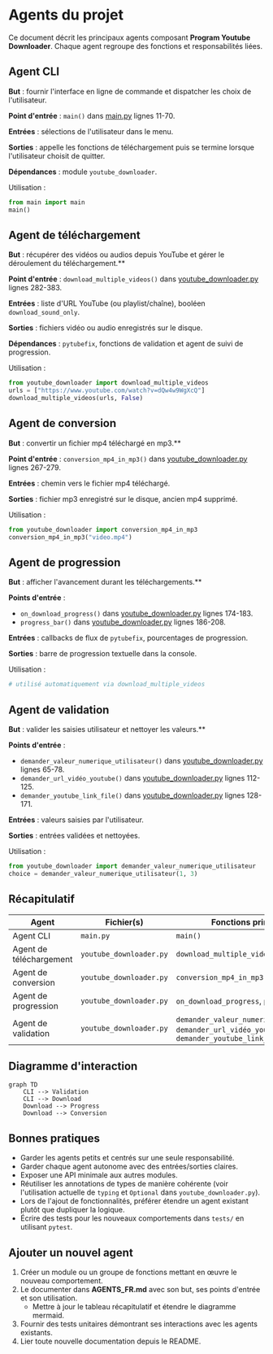 # Agents du projet

Ce document décrit les principaux agents composant **Program Youtube Downloader**.
Chaque agent regroupe des fonctions et responsabilités liées.

## Agent CLI
**But** : fournir l'interface en ligne de commande et dispatcher les choix de l'utilisateur.

**Point d'entrée** : `main()` dans [main.py](main.py) lignes 11-70.

**Entrées** : sélections de l'utilisateur dans le menu.

**Sorties** : appelle les fonctions de téléchargement puis se termine lorsque l'utilisateur choisit de quitter.

**Dépendances** : module `youtube_downloader`.

Utilisation :
```python
from main import main
main()
```

## Agent de téléchargement
**But** : récupérer des vidéos ou audios depuis YouTube et gérer le déroulement du téléchargement.**

**Point d'entrée** : `download_multiple_videos()` dans [youtube_downloader.py](youtube_downloader.py) lignes 282-383.

**Entrées** : liste d'URL YouTube (ou playlist/chaîne), booléen `download_sound_only`.

**Sorties** : fichiers vidéo ou audio enregistrés sur le disque.

**Dépendances** : `pytubefix`, fonctions de validation et agent de suivi de progression.

Utilisation :
```python
from youtube_downloader import download_multiple_videos
urls = ["https://www.youtube.com/watch?v=dQw4w9WgXcQ"]
download_multiple_videos(urls, False)
```

## Agent de conversion
**But** : convertir un fichier mp4 téléchargé en mp3.**

**Point d'entrée** : `conversion_mp4_in_mp3()` dans [youtube_downloader.py](youtube_downloader.py) lignes 267-279.

**Entrées** : chemin vers le fichier mp4 téléchargé.

**Sorties** : fichier mp3 enregistré sur le disque, ancien mp4 supprimé.

Utilisation :
```python
from youtube_downloader import conversion_mp4_in_mp3
conversion_mp4_in_mp3("video.mp4")
```

## Agent de progression
**But** : afficher l'avancement durant les téléchargements.**

**Points d'entrée** :
- `on_download_progress()` dans [youtube_downloader.py](youtube_downloader.py) lignes 174-183.
- `progress_bar()` dans [youtube_downloader.py](youtube_downloader.py) lignes 186-208.

**Entrées** : callbacks de flux de `pytubefix`, pourcentages de progression.

**Sorties** : barre de progression textuelle dans la console.

Utilisation :
```python
# utilisé automatiquement via download_multiple_videos
```

## Agent de validation
**But** : valider les saisies utilisateur et nettoyer les valeurs.**

**Points d'entrée** :
- `demander_valeur_numerique_utilisateur()` dans [youtube_downloader.py](youtube_downloader.py) lignes 65-78.
- `demander_url_vidéo_youtube()` dans [youtube_downloader.py](youtube_downloader.py) lignes 112-125.
- `demander_youtube_link_file()` dans [youtube_downloader.py](youtube_downloader.py) lignes 128-171.

**Entrées** : valeurs saisies par l'utilisateur.

**Sorties** : entrées validées et nettoyées.

Utilisation :
```python
from youtube_downloader import demander_valeur_numerique_utilisateur
choice = demander_valeur_numerique_utilisateur(1, 3)
```

## Récapitulatif

| Agent | Fichier(s) | Fonctions principales |
|-------|------------|----------------------|
| Agent CLI | `main.py` | `main()` |
| Agent de téléchargement | `youtube_downloader.py` | `download_multiple_videos` |
| Agent de conversion | `youtube_downloader.py` | `conversion_mp4_in_mp3` |
| Agent de progression | `youtube_downloader.py` | `on_download_progress`, `progress_bar` |
| Agent de validation | `youtube_downloader.py` | `demander_valeur_numerique_utilisateur`, `demander_url_vidéo_youtube`, `demander_youtube_link_file` |

## Diagramme d'interaction
```mermaid
graph TD
    CLI --> Validation
    CLI --> Download
    Download --> Progress
    Download --> Conversion
```

## Bonnes pratiques
- Garder les agents petits et centrés sur une seule responsabilité.
- Garder chaque agent autonome avec des entrées/sorties claires.
- Exposer une API minimale aux autres modules.
- Réutiliser les annotations de types de manière cohérente (voir l'utilisation actuelle de `typing` et `Optional` dans `youtube_downloader.py`).
- Lors de l'ajout de fonctionnalités, préférer étendre un agent existant plutôt que dupliquer la logique.
- Écrire des tests pour les nouveaux comportements dans `tests/` en utilisant `pytest`.

## Ajouter un nouvel agent
1. Créer un module ou un groupe de fonctions mettant en œuvre le nouveau comportement.
2. Le documenter dans **AGENTS_FR.md** avec son but, ses points d'entrée et son utilisation.
    - Mettre à jour le tableau récapitulatif et étendre le diagramme mermaid.
4. Fournir des tests unitaires démontrant ses interactions avec les agents existants.
5. Lier toute nouvelle documentation depuis le README.
